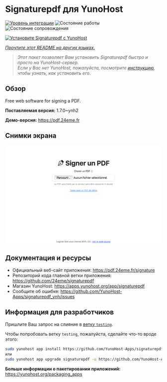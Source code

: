 <!--
Важно: этот README был автоматически сгенерирован <https://github.com/YunoHost/apps/tree/master/tools/readme_generator>
Он НЕ ДОЛЖЕН редактироваться вручную.
-->

# Signaturepdf для YunoHost

[![Уровень интеграции](https://apps.yunohost.org/badge/integration/signaturepdf)](https://ci-apps.yunohost.org/ci/apps/signaturepdf/)
![Состояние работы](https://apps.yunohost.org/badge/state/signaturepdf)
![Состояние сопровождения](https://apps.yunohost.org/badge/maintained/signaturepdf)

[![Установите Signaturepdf с YunoHost](https://install-app.yunohost.org/install-with-yunohost.svg)](https://install-app.yunohost.org/?app=signaturepdf)

*[Прочтите этот README на других языках.](./ALL_README.md)*

> *Этот пакет позволяет Вам установить Signaturepdf быстро и просто на YunoHost-сервер.*  
> *Если у Вас нет YunoHost, пожалуйста, посмотрите [инструкцию](https://yunohost.org/install), чтобы узнать, как установить его.*

## Обзор

Free web software for signing a PDF.

**Поставляемая версия:** 1.7.0~ynh2

**Демо-версия:** <https://pdf.24eme.fr>

## Снимки экрана

![Снимок экрана Signaturepdf](./doc/screenshots/screenshot.png)

## Документация и ресурсы

- Официальный веб-сайт приложения: <https://pdf.24eme.fr/signature>
- Репозиторий кода главной ветки приложения: <https://github.com/24eme/signaturepdf>
- Магазин YunoHost: <https://apps.yunohost.org/app/signaturepdf>
- Сообщите об ошибке: <https://github.com/YunoHost-Apps/signaturepdf_ynh/issues>

## Информация для разработчиков

Пришлите Ваш запрос на слияние в [ветку `testing`](https://github.com/YunoHost-Apps/signaturepdf_ynh/tree/testing).

Чтобы попробовать ветку `testing`, пожалуйста, сделайте что-то вроде этого:

```bash
sudo yunohost app install https://github.com/YunoHost-Apps/signaturepdf_ynh/tree/testing --debug
или
sudo yunohost app upgrade signaturepdf -u https://github.com/YunoHost-Apps/signaturepdf_ynh/tree/testing --debug
```

**Больше информации о пакетировании приложений:** <https://yunohost.org/packaging_apps>

